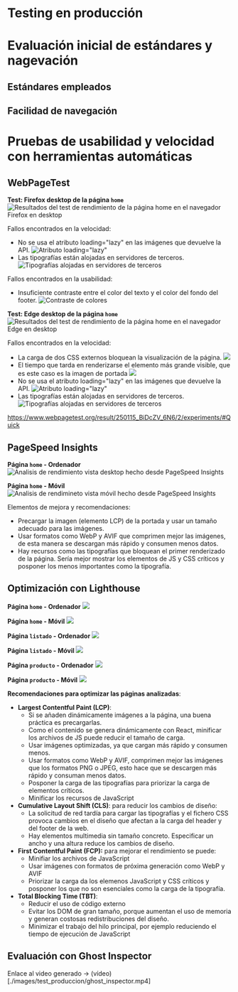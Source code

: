 # Testing en producción

# Evaluación inicial de estándares y nagevación

## Estándares empleados

## Facilidad de navegación

# Pruebas de usabilidad y velocidad con herramientas automáticas

## WebPageTest

**Test: Firefox desktop de la página `home`**
![Resultados del test de rendimiento de la página home en el navegador Firefox en desktop](./images/test_produccion/webpagetest_desktop_firefox_home.png)

Fallos encontrados en la velocidad:
- No se usa el atributo loading="lazy" en las imágenes que devuelve la API.
![Atributo loading="lazy"](./images/test_produccion/webpagetest_desktop_firefox_home_images.png)
- Las tipografías están alojadas en servidores de terceros.
![Tipografías alojadas en servidores de terceros](./images/test_produccion/webpagetest_desktop_firefox_home_fonst.png)

Fallos encontrados en la usabilidad:
- Insuficiente contraste entre el color del texto y el color del fondo del footer.
![Contraste de colores](./images/test_produccion/webpagetest_desktop_firefox_home_color_constrast.png)

**Test: Edge desktop de la página `home`**
![Resultados del test de rendimiento de la página home en el navegador Edge en desktop](./images/test_produccion/webpagetest_desktop_edge_home.png)

Fallos encontrados en la velocidad:
- La carga de dos CSS externos bloquean la visualización de la página.
![](./images/test_produccion/webpagetest_desktop_edge_home_css.png)
- El tiempo que tarda en renderizarse el elemento más grande visible, que es este caso es la imagen de portada
![](./images/test_produccion/webpagetest_desktop_edge_home_img_portada.png)
- No se usa el atributo loading="lazy" en las imágenes que devuelve la API.
  ![Atributo loading="lazy"](./images/test_produccion/webpagetest_desktop_firefox_home_images.png)
- Las tipografías están alojadas en servidores de terceros.
  ![Tipografías alojadas en servidores de terceros](./images/test_produccion/webpagetest_desktop_firefox_home_fonst.png)

https://www.webpagetest.org/result/250115_BiDcZV_6N6/2/experiments/#Quick

## PageSpeed Insights
**Página `home` - Ordenador**
![Analisis de rendimiento vista desktop hecho desde PageSpeed Insights](./images/test_produccion/pagespeed_insights_home_rendimiento.png)

**Página `home` - Móvil**
![Analisis de rendimineto vista móvil hecho desde PageSpeed Insights](./images/test_produccion/pagespeed_insights_home_rendimiento_movil.png)

Elementos de mejora y recomendaciones:
- Precargar la imagen (elemento LCP) de la portada y usar un tamaño adecuado para las imágenes.
- Usar formatos como WebP y AVIF que comprimen mejor las imágenes, de esta manera se descargan más rápido y consumen menos datos.
- Hay recursos como las tipografías que bloquean el primer renderizado de la página. Sería mejor mostrar los elementos de JS y CSS críticos y posponer los menos importantes como la tipografía.

## Optimización con Lighthouse
**Página `home` - Ordenador**
![](./images/test_produccion/lighthouse_desktop_rendimiento.png)

**Página `home` - Móvil**
![](./images/test_produccion/lighthose_movil_rendimineto_home.png)

**Página `listado` - Ordenador**
![](./images/test_produccion/lighthouse_desktop_rendimineto_listado.png)

**Página `listado` - Móvil**
![](./images/test_produccion/lighthouse_movil_rendimiento_listado.png)

**Página `producto` - Ordenador**
![](./images/test_produccion/lighthouse_desktop_rendimiento_producto.png)

**Página `producto` - Móvil**
![](./images/test_produccion/lighthouse_movil_rendimiento_producto.png)

**Recomendaciones para optimizar las páginas analizadas**:
- **Largest Contentful Paint (LCP)**: 
  - Si se añaden dinámicamente imágenes a la página, una buena práctica es precargarlas.
  - Como el contenido se genera dinámicamente con React, minificar los archivos de JS puede reducir el tamaño de carga.
  - Usar imágenes optimizadas, ya que cargan más rápido y consumen menos.
  - Usar formatos como WebP y AVIF, comprimen mejor las imágenes que los formatos PNG o JPEG, esto hace que se descargen más rápido y consuman menos datos.
  - Posponer la carga de las tipografías para priorizar la carga de elementos críticos.
  - Minificar los recursos de JavaScript
- **Cumulative Layout Shift (CLS)**: para reducir los cambios de diseño:
  - La solicitud de red tardía para cargar las tipografías y el fichero CSS provoca cambios en el diseño que afectan a la carga del header y del footer de la web.
  - Hay elementos multimedia sin tamaño concreto. Especificar un ancho y una altura reduce los cambios de diseño.
- **First Contentful Paint (FCP):** para mejorar el rendimiento se puede:
  - Minifiar los archivos de JavaScript
  - Usar imágenes con formatos de próxima generación como WebP y AVIF
  - Priorizar la carga da los elemenos JavaScript y CSS críticos y posponer los que no son esenciales como la carga de la tipografía.
- **Total Blocking Time (TBT)**:
  - Reducir el uso de código externo
  - Evitar los DOM de gran tamaño, porque aumentan el uso de memoria y generan costosas redistribuciones del diseño.
  - Minimizar el trabajo del hilo principal, por ejemplo reduciendo el tiempo de ejecución de JavaScript

## Evaluación con Ghost Inspector

Enlace al video generado -> (vídeo)[./images/test_produccion/ghost_inspector.mp4]